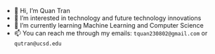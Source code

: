 - 👋 Hi, I’m Quan Tran
- 👀 I’m interested in technology and future technology innovations
- 🌱 I’m currently learning Machine Learning and Computer Science
- 📫 You can reach me through my emails: `tquan230802@gmail.com` or `qutran@ucsd.edu`
